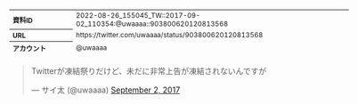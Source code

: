 <table style="font-size: 9pt; width: 610px; margin-bottom: 20px; height: 80px;">
<tbody>
    <tr>
        <th align=left>資料ID</th>
        <td align=left>2022-08-26_155045_TW::2017-09-02_110354:@uwaaaa::903800620120813568</td>
    </tr>
    <tr>
        <th align=left>URL</th>
        <td align=left>https://twitter.com/uwaaaa/status/903800620120813568</td>
    </tr>
    <tr>
        <th align=left>アカウント</th>
        <td align=left>@uwaaaa</td>
    </tr>
    <tr>
        <th align=left>ユーザ名</th>
        <td align=left>サイ太</td>
    </tr>
    <tr>
        <th align=left>ツイートの記録日時</th>
        <td align=left>2022-08-26_155045_</td>
    </tr>
</tbody>
</table>
<blockquote class="twitter-tweet" data-width="450"  data-lang="ja"><p lang="ja" dir="ltr">Twitterが凍結祭りだけど、未だに非常上告が凍結されないんですが</p>&mdash; サイ太 (@uwaaaa) <a href="https://twitter.com/uwaaaa/status/903800620120813568?ref_src=twsrc%5Etfw">September 2, 2017</a></blockquote>
<script async src="https://platform.twitter.com/widgets.js" charset="utf-8"></script>


